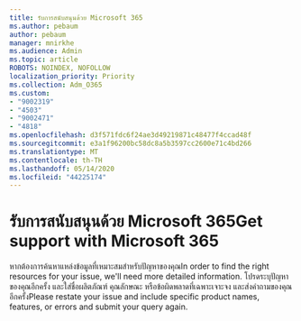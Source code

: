 ```yaml
---
title: รับการสนับสนุนด้วย Microsoft 365
ms.author: pebaum
author: pebaum
manager: mnirkhe
ms.audience: Admin
ms.topic: article
ROBOTS: NOINDEX, NOFOLLOW
localization_priority: Priority
ms.collection: Adm_O365
ms.custom:
- "9002319"
- "4503"
- "9002471"
- "4818"
ms.openlocfilehash: d3f571fdc6f24ae3d49219871c48477f4ccad48f
ms.sourcegitcommit: e3a1f96200bc58dc8a5b3597cc2600e71c4bd266
ms.translationtype: MT
ms.contentlocale: th-TH
ms.lasthandoff: 05/14/2020
ms.locfileid: "44225174"
---
```

# <a name="get-support-with-microsoft-365"></a><span data-ttu-id="5c61c-102">รับการสนับสนุนด้วย Microsoft 365</span><span class="sxs-lookup"><span data-stu-id="5c61c-102">Get support with Microsoft 365</span></span>

<span data-ttu-id="5c61c-103">หากต้องการค้นหาแหล่งข้อมูลที่เหมาะสมสําหรับปัญหาของคุณ</span><span class="sxs-lookup"><span data-stu-id="5c61c-103">In order to find the right resources for your issue, we'll need more detailed information.</span></span> <span data-ttu-id="5c61c-104">โปรดระบุปัญหาของคุณอีกครั้ง และใส่ชื่อผลิตภัณฑ์ คุณลักษณะ หรือข้อผิดพลาดที่เฉพาะเจาะจง และส่งคําถามของคุณอีกครั้ง</span><span class="sxs-lookup"><span data-stu-id="5c61c-104">Please restate your issue and include specific product names, features, or errors and submit your query again.</span></span>

